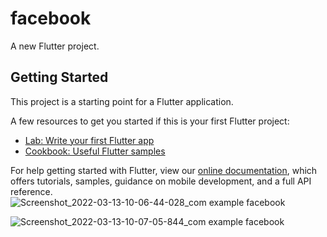 # facebook

A new Flutter project.

## Getting Started

This project is a starting point for a Flutter application.

A few resources to get you started if this is your first Flutter project:

- [Lab: Write your first Flutter app](https://flutter.dev/docs/get-started/codelab)
- [Cookbook: Useful Flutter samples](https://flutter.dev/docs/cookbook)

For help getting started with Flutter, view our
[online documentation](https://flutter.dev/docs), which offers tutorials,
samples, guidance on mobile development, and a full API reference.
![Screenshot_2022-03-13-10-06-44-028_com example facebook](https://user-images.githubusercontent.com/95268085/158045605-cc801337-6f30-43f3-bcb8-de95d015de1f.jpg)


![Screenshot_2022-03-13-10-07-05-844_com example facebook](https://user-images.githubusercontent.com/95268085/158045607-93affe5d-9cb7-4ce5-af0f-58d6b3aedd5c.jpg)

